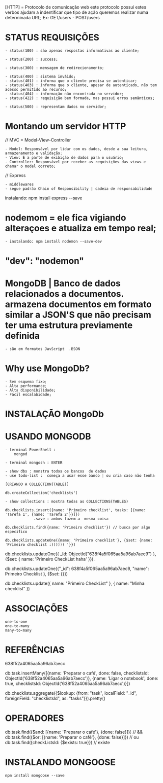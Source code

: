 [HTTP] = Protocolo de comunicação web
este protocolo possui <verbos> estes verbos ajudam a indentificar
que tipo de ação queremos realizar numa determinada URL;
Ex: GET/users - POST/users

# STATUS REQUISIÇÕES

    - status(100) : são apenas respostas informativas ao cliente;

    - status(200) : success;

    - status(300) : mensagem de redirecionamento;

    - status(400) : sistema inváido;
    - status(401) : informa que o cliente precisa se autenticar;
    - status(403) : informa que o cliente, apesar de autenticado, não tem acesso permitido ao recurso;
    - status(404) : informação não encontrada no servidor;
    - status(422) : requisição bem formada, mas possui erros semânticos;

    - status(500) : representam dados no servidor;

# Montando um servidor HTTP

// MVC = Model-View-Controller

    - Model: Responsável por lidar com os dados, desde a sua leitura, armazenamento e validação;
    - View: É a parte de exibição de dados para o usuário;
    - Controller: Responsável por receber as requisições das views e chamar o model correto;

// Express

    - middlewares
    - segue padrão Chain of Responsibility | cadeia de responsabilidade

instalando: npm install express --save

# nodemom = ele fica vigiando alteraçoes e atualiza em tempo real;

    - instalando: npm install nodemon --save-dev

# "dev": "nodemon"

# MongoDB | Banco de dados relacionados a documentos. armazena documentos em formato similar a JSON'S que não precisam ter uma estrutura previamente definida

    - são em formatos JavScript  .BSON

# Why use MongoDb?

    - Sem esquema fixo;
    - Alta performance;
    - Alta disponibilidade;
    - Fácil escalabidade;

# INSTALAÇÃO MongoDb

# USANDO MONGODB

    - terminal PowerShell :
        mongod

    - terminal mongosh : ENTER

    - show dbs : monstra todos os bancos  de dados
    - use todo-list :  começa a usar esse banco | ou cria caso não tenha

    [CRIANDO A COLLECTION(TABLE)]

    db.createCollection('checklists')

    - show collections : mostra todas as COLLECTIONS(TABLES)

    db.checklists.insert({name: 'Primeiro checklist', tasks: [{name: 'Tarefa 1', {name: 'Tarefa 2'}}]})
                 .save : ambos fazem a  mesma coisa

    db.checklists.find({name: 'Primeiro checklist'}) // busca por algo especifico

    db.checklists.updateOne({name: 'Primeiro checklist'}, {$set: {name: 'Primeiro checklist :)))))) '}})

db.checklists.updateOne({ \_Id: ObjectId("638f4a5f065aa5a96ab7aec9") }, {$set: { name: 'Primeiro CheckList haha' }}).

db.checklists.updateOne({"\_id": 638f4a5f065aa5a96ab7aec9, "name": Primeiro Checklist }, {$set: {}})

db.checklists.update({ name: "Primeiro CheckList" }, { name: "Minha checklist" })

# ASSOCIAÇÕES

    one-to-one
    one-to-many
    many-to-many

# REFERÊNCIAS

638f52a4065aa5a96ab7aecc

db.task.insertMany([{name: 'Preparar o café', done: false, checklistsId: ObjectId('638f52a4065aa5a96ab7aecc')}, {name: 'Ligar o notebook', done: true, checklistsId: ObjectId('638f52a4065aa5a96ab7aecc')}])

db.checklists.aggregate({$lookup: {from: "task", localField: "\_id", foreignField: "checklistsId", as: "tasks"}}).pretty()

# OPERADORES

db.task.find({$and: [{name: 'Preparar o café'}, {done: false}]}) // &&
db.task.find({$or: [{name: 'Preparar o café'}, {done: false}]}) // ou
db.task.find({checkListsId: {$exists: true}}) // existe

# INSTALANDO MONGOOSE
 
    npm install mongoose --save